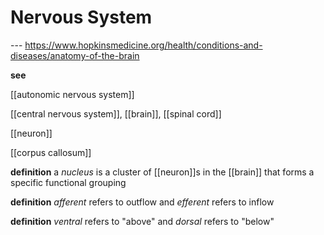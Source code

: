 # Nervous System

--- <https://www.hopkinsmedicine.org/health/conditions-and-diseases/anatomy-of-the-brain>

**see**

[[autonomic nervous system]]

[[central nervous system]], [[brain]], [[spinal cord]]

[[neuron]]

[[corpus callosum]]

**definition** a _nucleus_ is a cluster of [[neuron]]s in the [[brain]] that forms a specific functional grouping

**definition** _afferent_ refers to outflow and _efferent_ refers to inflow

**definition** _ventral_ refers to "above" and _dorsal_ refers to "below"

